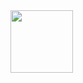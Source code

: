 <img src="https://www.orkestra.online/wp-content/uploads/2020/02/xOrkestra-1024x520.png.pagespeed.ic.fzabHZOG72.png" width="100">